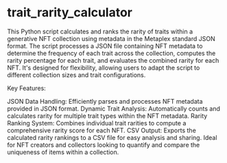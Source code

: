 # trait_rarity_calculator

This Python script calculates and ranks the rarity of traits within a generative NFT collection using metadata in the Metaplex standard JSON format. The script processes a JSON file containing NFT metadata to determine the frequency of each trait across the collection, computes the rarity percentage for each trait, and evaluates the combined rarity for each NFT. It's designed for flexibility, allowing users to adapt the script to different collection sizes and trait configurations.

Key Features:

JSON Data Handling: Efficiently parses and processes NFT metadata provided in JSON format.
Dynamic Trait Analysis: Automatically counts and calculates rarity for multiple trait types within the NFT metadata.
Rarity Ranking System: Combines individual trait rarities to compute a comprehensive rarity score for each NFT.
CSV Output: Exports the calculated rarity rankings to a CSV file for easy analysis and sharing.
Ideal for NFT creators and collectors looking to quantify and compare the uniqueness of items within a collection.
